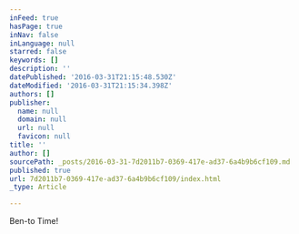 ```yaml
---
inFeed: true
hasPage: true
inNav: false
inLanguage: null
starred: false
keywords: []
description: ''
datePublished: '2016-03-31T21:15:48.530Z'
dateModified: '2016-03-31T21:15:34.398Z'
authors: []
publisher:
  name: null
  domain: null
  url: null
  favicon: null
title: ''
author: []
sourcePath: _posts/2016-03-31-7d2011b7-0369-417e-ad37-6a4b9b6cf109.md
published: true
url: 7d2011b7-0369-417e-ad37-6a4b9b6cf109/index.html
_type: Article

---
```

Ben-to Time!
